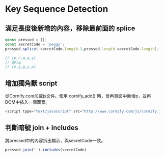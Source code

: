 # Key Sequence Detection

## 滿足長度後新增的內容，移除最前面的 splice
```js
const pressed = [];
const secretCode = 'peggy';
pressed.splice(-secretCode.length-1,pressed.length-secretCode.length);

// [p,e,g,g,y] 
// 輸入p
// [e,g,g,y,p] 
```

## 增加獨角獸 script
從Cornify.com加載js文件。使用 cornify_add() 時，會再頁面中新增p，並再DOM中插入一個圖案。
```js
<script type="text/javascript" src="http://www.cornify.com/js/cornify.js"></script>
```

## 判斷暗號 join + includes
將pressed中的內容拆出顯示，與secretCode一致。
```js
pressed.join('').includes(secretCode)
```
